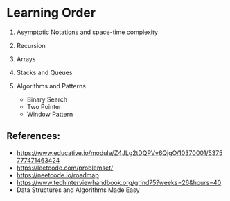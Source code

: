 # Learning Order

1. Asymptotic Notations and space-time complexity
2. Recursion
3. Arrays
4. Stacks and Queues
5. Algorithms and Patterns

   - Binary Search
   - Two Pointer
   - Window Pattern


## References:
- https://www.educative.io/module/Z4JLg2tDQPVv6QjgO/10370001/5375777471463424
- https://leetcode.com/problemset/
- https://neetcode.io/roadmap
- https://www.techinterviewhandbook.org/grind75?weeks=26&hours=40
- Data Structures and Algorithms Made Easy

